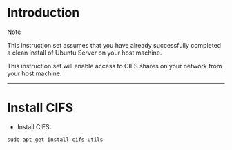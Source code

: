 # Introduction
> [!NOTE]
> This instruction set assumes that you have already successfully completed a clean install of Ubuntu Server on your host machine.

This instruction set will enable access to CIFS shares on your network from your host machine.

-----
# Install CIFS
* Install CIFS:
```
sudo apt-get install cifs-utils
```
